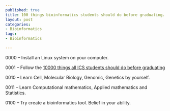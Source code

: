 ```yaml
--- 
published: true
title: 100 things bioinformatics students should do before graduating.
layout: post
categories:
- Bioinformatics
tags: 
- Bioinformatics

---
```

0000 – Install an Linux system on your computer.

0001 – Follow the [10000 things all ICS students should do before graduating](http://tagide.com/blog/2011/06/things-ics-students-should-do-before-graduating/ "10000 things all ICS students should do before graduating")

0010 – Learn Cell, Molecular Biology, Genomic, Genetics by yourself.

0011 – Learn Computational mathematics, Applied mathematics and Statistics.

0100 – Try create a bioinformatics tool. Belief in your ability.
